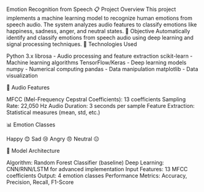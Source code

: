 Emotion Recognition from Speech
📋 Project Overview
This project implements a machine learning model to recognize human emotions from speech audio. The system analyzes audio features to classify emotions like happiness, sadness, anger, and neutral states.
🎯 Objective
Automatically identify and classify emotions from speech audio using deep learning and signal processing techniques.
🔧 Technologies Used

Python 3.x
librosa - Audio processing and feature extraction
scikit-learn - Machine learning algorithms
TensorFlow/Keras - Deep learning models
numpy - Numerical computing
pandas - Data manipulation
matplotlib - Data visualization

🎵 Audio Features

MFCC (Mel-Frequency Cepstral Coefficients): 13 coefficients
Sampling Rate: 22,050 Hz
Audio Duration: 3 seconds per sample
Feature Extraction: Statistical measures (mean, std, etc.)

📊 Emotion Classes

Happy 😊
Sad 😢
Angry 😠
Neutral 😐

🤖 Model Architecture

Algorithm: Random Forest Classifier (baseline)
Deep Learning: CNN/RNN/LSTM for advanced implementation
Input Features: 13 MFCC coefficients
Output: 4 emotion classes
Performance Metrics: Accuracy, Precision, Recall, F1-Score
